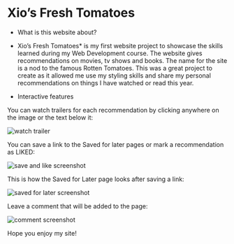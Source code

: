 # Xio’s Fresh Tomatoes

* What is this website about?

* Xio’s Fresh Tomatoes* is my first website project to showcase the skills learned during my Web Development course. The website gives recommendations on movies, tv shows and books. The name for the site is a nod to the famous Rotten Tomatoes. This was a great project to create as it allowed me use my styling skills and share my personal recommendations on things I have watched or read this year.

* Interactive features

You can watch trailers for each recommendation by clicking anywhere on the image or the text below it:

![watch trailer](https://user-images.githubusercontent.com/121332639/216326224-1f084880-0813-4a3a-98ea-694dafd5264c.jpg)

You can save a link to the Saved for later pages or mark a recommendation as LIKED:

![save and like screenshot](https://user-images.githubusercontent.com/121332639/216327435-827b84ad-b2d0-467e-9be8-24fa714abf6b.jpg)


This is how the Saved for Later page looks after saving a link:

![saved for later screenshot](https://user-images.githubusercontent.com/121332639/216327287-3c28ef63-6b1f-479f-80d7-9e15e881fb1d.jpg)

Leave a comment that will be added to the page:

![comment screenshot](https://user-images.githubusercontent.com/121332639/216327369-532c568f-b565-4334-8377-ef20898a54c4.jpg)

Hope you enjoy my site!
